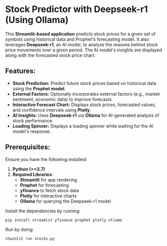 # **Stock Predictor with Deepseek-r1 (Using Ollama)**

This **Streamlit-based application** predicts stock prices for a given set of symbols using historical data and Prophet's forecasting model. It also leverages **Deepseek-r1**, an AI model, to analyze the reasons behind stock price movements over a given period. The AI model's insights are displayed along with the forecasted stock price chart.

## **Features:**
- **Stock Prediction:** Predict future stock prices based on historical data using the **Prophet model**.
- **External Factors:** Optionally incorporates external factors (e.g., market sentiment, economic data) to improve forecasts.
- **Interactive Forecast Chart:** Displays stock prices, forecasted values, and confidence intervals using **Plotly**.
- **AI Insights:** Uses **Deepseek-r1** via **Ollama** for AI-generated analysis of stock performance.
- **Loading Spinner:** Displays a loading spinner while waiting for the AI model's response.

## **Prerequisites:**

Ensure you have the following installed:

1. **Python (>=3.7)**
2. **Required Libraries**:
   - **Streamlit** for app rendering
   - **Prophet** for forecasting
   - **yfinance** to fetch stock data
   - **Plotly** for interactive charts
   - **Ollama** for querying the Deepseek-r1 model

Install the dependencies by running:

```bash
pip install streamlit yfinance prophet plotly ollama
```

Run by doing: 
```
chainlit run stocks.py
```

